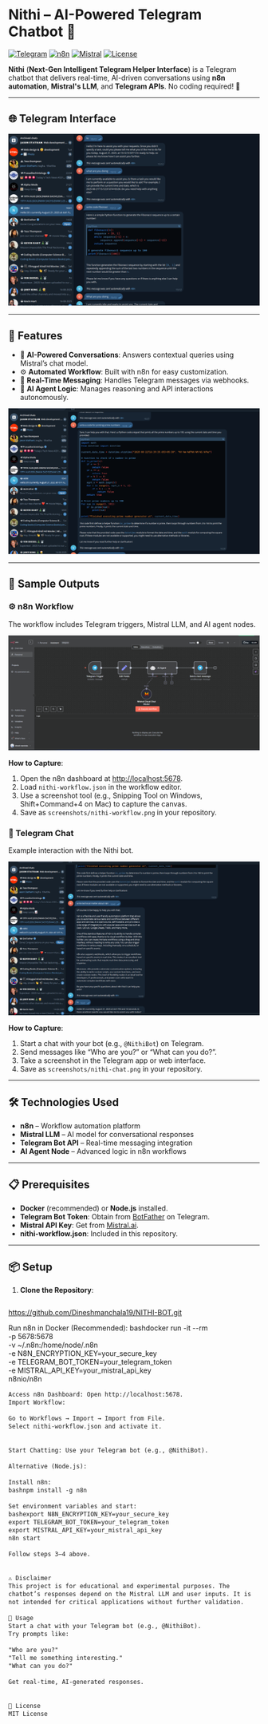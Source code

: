 # Nithi – AI-Powered Telegram Chatbot 🤖

[![Telegram](https://img.shields.io/badge/Platform-Telegram-blue)](https://telegram.org)
[![n8n](https://img.shields.io/badge/Automation-n8n-orange)](https://n8n.io)
[![Mistral](https://img.shields.io/badge/AI-Mistral%20Chat%20Model-purple)](https://mistral.ai)
[![License](https://img.shields.io/badge/License-MIT-yellow)](LICENSE)

**Nithi** (**Next-Gen Intelligent Telegram Helper Interface**) is a Telegram chatbot that delivers real-time, AI-driven conversations using **n8n automation**, **Mistral's LLM**, and **Telegram APIs**. No coding required! 🚀

---

## 🌐 Telegram Interface

![Nithi Telegram Chat](screenshots/1.png)

---

## 🚀 Features

- 🤖 **AI-Powered Conversations**: Answers contextual queries using Mistral’s chat model.
- ⚙️ **Automated Workflow**: Built with n8n for easy customization.
- 📡 **Real-Time Messaging**: Handles Telegram messages via webhooks.
- 🧠 **AI Agent Logic**: Manages reasoning and API interactions autonomously.


![Nithi Telegram Chat](screenshots/2.png)



---

## 🧪 Sample Outputs

### ⚙️ n8n Workflow
The workflow includes Telegram triggers, Mistral LLM, and AI agent nodes.

![Nithi Workflow](screenshots/4.png)

**How to Capture**:
1. Open the n8n dashboard at [http://localhost:5678](http://localhost:5678).
2. Load `nithi-workflow.json` in the workflow editor.
3. Use a screenshot tool (e.g., Snipping Tool on Windows, Shift+Command+4 on Mac) to capture the canvas.
4. Save as `screenshots/nithi-workflow.png` in your repository.

### 📱 Telegram Chat
Example interaction with the Nithi bot.

![Nithi Chat](screenshots/3.png)

**How to Capture**:
1. Start a chat with your bot (e.g., `@NithiBot`) on Telegram.
2. Send messages like “Who are you?” or “What can you do?”.
3. Take a screenshot in the Telegram app or web interface.
4. Save as `screenshots/nithi-chat.png` in your repository.

---

## 🛠️ Technologies Used

- **n8n** – Workflow automation platform
- **Mistral LLM** – AI model for conversational responses
- **Telegram Bot API** – Real-time messaging integration
- **AI Agent Node** – Advanced logic in n8n workflows

---

## 📋 Prerequisites

- **Docker** (recommended) or **Node.js** installed.
- **Telegram Bot Token**: Obtain from [BotFather](https://t.me/BotFather) on Telegram.
- **Mistral API Key**: Get from [Mistral.ai](https://mistral.ai).
- **nithi-workflow.json**: Included in this repository.

---

## 📦 Setup

1. **Clone the Repository**:
   ```bash
 https://github.com/Dineshmanchala19/NITHI-BOT.git
 
Run n8n in Docker (Recommended):
bashdocker run -it --rm \
  -p 5678:5678 \
  -v ~/.n8n:/home/node/.n8n \
  -e N8N_ENCRYPTION_KEY=your_secure_key \
  -e TELEGRAM_BOT_TOKEN=your_telegram_token \
  -e MISTRAL_API_KEY=your_mistral_api_key \
  n8nio/n8n
```
Access n8n Dashboard: Open http://localhost:5678.
Import Workflow:

Go to Workflows → Import → Import from File.
Select nithi-workflow.json and activate it.


Start Chatting: Use your Telegram bot (e.g., @NithiBot).

Alternative (Node.js):

Install n8n:
bashnpm install -g n8n

Set environment variables and start:
bashexport N8N_ENCRYPTION_KEY=your_secure_key
export TELEGRAM_BOT_TOKEN=your_telegram_token
export MISTRAL_API_KEY=your_mistral_api_key
n8n start

Follow steps 3–4 above.


⚠️ Disclaimer
This project is for educational and experimental purposes. The chatbot’s responses depend on the Mistral LLM and user inputs. It is not intended for critical applications without further validation.

📌 Usage
Start a chat with your Telegram bot (e.g., @NithiBot).
Try prompts like:

"Who are you?"
"Tell me something interesting."
"What can you do?"

Get real-time, AI-generated responses.


📜 License
MIT License
